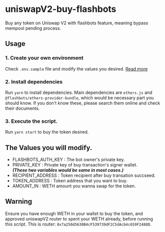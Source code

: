 # uniswapV2-buy-flashbots

Buy any token on Uniswap V2 with flashbots feature, meaning bypass mempool pending process.

## Usage

### 1. Create your own environment

Check `.env.sample` file and modify the values you desired. [Read more](#the-values-you-will-modify)

### 2. Install dependencies

Run `yarn` to install dependencies. Main dependencies are `ethers.js` and `@flashbots/ethers-provider-bundle`, which would be necessary part you should know. If you don't know these, please search them online and check their documents.

### 3. Execute the script.

Run `yarn start` to buy the token desired.

## The Values you will modify.

- FLASHBOTS_AUTH_KEY : The bot owner's private key.
- PRIVATE_KEY : Private key of buy transaction's signer wallet. \
  **_(These two variables would be same in most cases.)_**
- RECIPIENT_ADDRESS : Token recipient after buy transation succseed.
- TOKEN_ADDRESS : Token address that you want to buy.
- AMOUNT_IN : WETH amount you wanna swap for the token.

## Warning

Ensure you have enough WETH in your wallet to buy the token, and approved uniswapV2 router to spent your WETH already, before running this script. This is router: `0x7a250d5630B4cF539739dF2C5dAcb4c659F2488D`.
